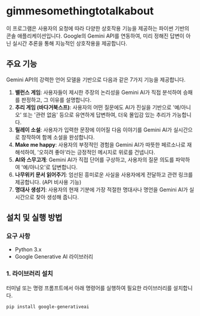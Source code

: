 # gimmesomethingtotalkabout

이 프로그램은 사용자의 요청에 따라 다양한 상호작용 기능을 제공하는 파이썬 기반의 콘솔 애플리케이션입니다.
Google의 Gemini API를 연동하여, 미리 정해진 답변이 아닌 실시간 추론을 통해 지능적인 상호작용을 제공합니다.

## 주요 기능

Gemini API의 강력한 언어 모델을 기반으로 다음과 같은 7가지 기능을 제공합니다.

1.  **밸런스 게임**: 사용자들이 제시한 주장의 논리성을 Gemini AI가 직접 분석하여 승패를 판정하고, 그 이유를 설명합니다.
2.  **추리 게임 (바다거북스프)**: 사용자의 어떤 질문에도 AI가 진실을 기반으로 '예/아니오' 또는 '관련 없음' 등으로 유연하게 답변하여, 더욱 몰입감 있는 추리가 가능합니다.
3.  **릴레이 소설**: 사용자가 입력한 문장에 이어질 다음 이야기를 Gemini AI가 실시간으로 창작하여 함께 소설을 완성합니다.
4.  **Make me happy**: 사용자의 부정적인 경험을 Gemini AI가 따뜻한 페르소나로 재해석하여, '오히려 좋아'라는 긍정적인 메시지로 위로를 건넵니다.
5.  **AI와 스무고개**: Gemini AI가 직접 단어를 구상하고, 사용자의 질문 의도를 파악하여 '예/아니오'로 답변합니다.
6.  **나무위키 문서 읽어주기**: 엄선된 흥미로운 사실을 사용자에게 전달하고 관련 링크를 제공합니다. (API 비사용 기능)
7.  **명대사 생성기**: 사용자의 현재 기분에 가장 적절한 명대사나 명언을 Gemini AI가 실시간으로 찾아 생성해 줍니다.

## 설치 및 실행 방법

### 요구 사항

* Python 3.x
* Google Generative AI 라이브러리

### 1. 라이브러리 설치

터미널 또는 명령 프롬프트에서 아래 명령어를 실행하여 필요한 라이브러리를 설치합니다.

```bash
pip install google-generativeai
